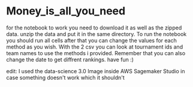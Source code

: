 # Money_is_all_you_need
for the notebook to work you need to download it as well as the zipped data. unzip the data and put it in the same directory.
To run the notebook you should run all cells after that you can change the values for each method as you wish.
With the 2 csv you can look at tournament ids and team names to use the methods i provided. Remember that you can also change the date to get diffrent rankings.
have fun :)

edit: I used the data-science 3.0 Image inside AWS Sagemaker Studio in case something doesn't work which it shouldn't 
